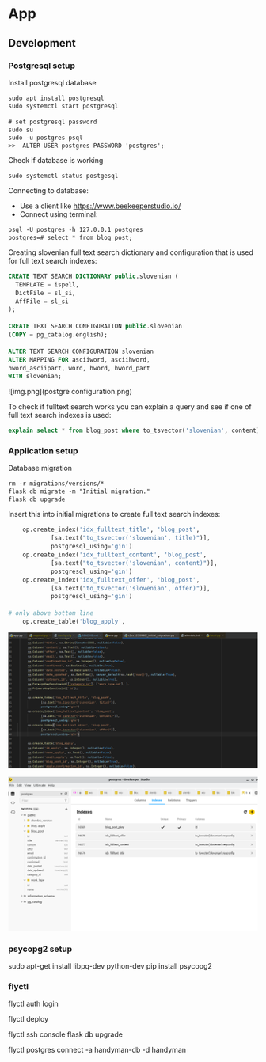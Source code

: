 # App

## Development

### Postgresql setup

Install postgresql database

```shell
sudo apt install postgresql
sudo systemctl start postgresql

# set postgresql password
sudo su
sudo -u postgres psql
>>  ALTER USER postgres PASSWORD 'postgres';
```

Check if database is working

```shell
sudo systemctl status postgesql
```

Connecting to database:

- Use a client like https://www.beekeeperstudio.io/
- Connect using terminal:

```shell
psql -U postgres -h 127.0.0.1 postgres
postgres=# select * from blog_post;
```

Creating slovenian full text search dictionary and configuration that is used for full
text search indexes:

```sql
CREATE TEXT SEARCH DICTIONARY public.slovenian (
  TEMPLATE = ispell,
  DictFile = sl_si,
  AffFile = sl_si
);

CREATE TEXT SEARCH CONFIGURATION public.slovenian
(COPY = pg_catalog.english);

ALTER TEXT SEARCH CONFIGURATION slovenian
ALTER MAPPING FOR asciiword, asciihword,
hword_asciipart, word, hword, hword_part
WITH slovenian;
```
![img.png](postgre configuration.png)

To check if fulltext search works you can explain a query and see if one of full text
search indexes is used:

```sql
explain select * from blog_post where to_tsvector('slovenian', content) @@ 'stanovanje'
```

### Application setup

Database migration

```shell
rm -r migrations/versions/*
flask db migrate -m "Initial migration."
flask db upgrade
```

Insert this into initial migrations to create full text search indexes:

```python
    op.create_index('idx_fulltext_title', 'blog_post',
            [sa.text("to_tsvector('slovenian', title)")],
            postgresql_using='gin')
    op.create_index('idx_fulltext_content', 'blog_post',
            [sa.text("to_tsvector('slovenian', content)")],
            postgresql_using='gin')
    op.create_index('idx_fulltext_offer', 'blog_post',
            [sa.text("to_tsvector('slovenian', offer)")],
            postgresql_using='gin')

# only above bottom line
    op.create_table('blog_apply',
```
![img.png](img.png)




![img.png](migrations_indexes.png)

### psycopg2 setup 

sudo apt-get install libpq-dev python-dev
pip install psycopg2

### flyctl

flyctl auth login

flyctl deploy

flyctl ssh console
        flask db upgrade

flyctl postgres connect -a handyman-db -d handyman